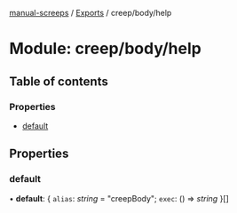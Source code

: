 [manual-screeps](../README.md) / [Exports](../modules.md) / creep/body/help

# Module: creep/body/help

## Table of contents

### Properties

- [default](creep_body_help.md#default)

## Properties

### default

• **default**: { `alias`: *string* = "creepBody"; `exec`: () => *string*  }[]
